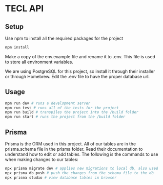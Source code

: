 # TECL API

## Setup

Use npm to install all the required packages for the project

```bash
npm install
```

Make a copy of the env.example file and rename it to .env. This file is used to store all environment variables.

We are using PostgreSQL for this project, so install it through their installer or through Homebrew. Edit the .env file to have the proper database url.

## Usage

```bash
npm run dev # runs a development server
npm run test # runs all of the tests for the project
npm run build # transpiles the project into the /build folder
npm run start # runs the project from the /build folder
```

## Prisma

Prisma is the ORM used in this project. All of our tables are in the prisma.schema file in the prisma folder. Read their documentation to understand how to edit or add tables. The following is the commands to use when making changes to our tables:

```bash
npx prisma migrate dev # applies new migrations to local db, also used for creating a new migration
npx prisma db push # push the changes from the schema file to the db
npx prisma studio # view database tables in browser
```
